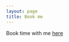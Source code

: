 ```yaml
---
layout: page
title: Book me
---
```


Book time with me [here](http://calendly.com/pedestriantactics/dan)
